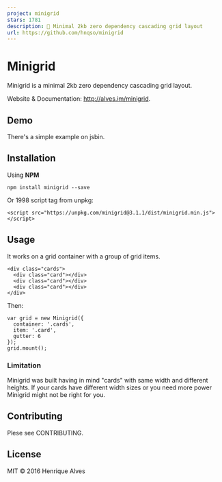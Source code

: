 ```yaml
---
project: minigrid
stars: 1781
description: 📏 Minimal 2kb zero dependency cascading grid layout
url: https://github.com/hnqso/minigrid
---
```


Minigrid
========

Minigrid is a minimal 2kb zero dependency cascading grid layout.

Website & Documentation: http://alves.im/minigrid.

Demo
----

There's a simple example on jsbin.

Installation
------------

Using **NPM**

```
npm install minigrid --save
```

Or 1998 script tag from unpkg:

```
<script src="https://unpkg.com/minigrid@3.1.1/dist/minigrid.min.js"></script>
```

Usage
-----

It works on a grid container with a group of grid items.

```
<div class="cards">
  <div class="card"></div>
  <div class="card"></div>
  <div class="card"></div>
</div>
```

Then:

```
var grid = new Minigrid({
  container: '.cards',
  item: '.card',
  gutter: 6
});
grid.mount();
```

### Limitation

Minigrid was built having in mind "cards" with same width and different heights. If your cards have different width sizes or you need more power Minigrid might not be right for you.

Contributing
------------

Plese see CONTRIBUTING.

License
-------

MIT © 2016 Henrique Alves
